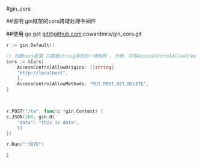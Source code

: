 #gin_cors

##说明
gin框架的cors跨域处理中间件

##使用
go get git@github.com:cowardmrx/gin_cors.git

```go
r := gin.Default()

// 创建cors配置 只要是string类型的一律按照 , 分割，只有AccessControlAllowCredentials是字符串类型的bool值
cors := &Cors{
    AccessControlAllowOrigins: []string{
    "http://localhost",
    },
    AccessControlAllowMethods: "PUT,POST,GET,DELETE",
}

    

r.POST("/te", func(c *gin.Context) {
c.JSON(200, gin.H{
    "data": "this is data",
    })
})

r.Run(":7878")

}
```